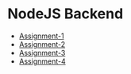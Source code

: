 # NodeJS Backend

- [Assignment-1](https://mdghulamansari.github.io/Node-JS-Backend/Assignment-1/index.html)
- [Assignment-2](https://mdghulamansari.github.io/Node-JS-Backend/Assignment-2/index.html)
- [Assignment-3](https://mdghulamansari.github.io/Node-JS-Backend/Assignment-3/CSA.svg)
- [Assignment-4](https://mdghulamansari.github.io/Node-JS-Backend/Assignment-4/)
